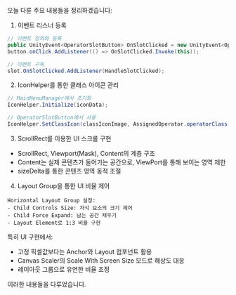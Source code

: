 오늘 다룬 주요 내용들을 정리하겠습니다:

1. 이벤트 리스너 등록
```csharp
// 이벤트 정의와 등록
public UnityEvent<OperatorSlotButton> OnSlotClicked = new UnityEvent<OperatorSlotButton>();
button.onClick.AddListener(() => OnSlotClicked.Invoke(this));

// 이벤트 구독
slot.OnSlotClicked.AddListener(HandleSlotClicked);
```

2. IconHelper를 통한 클래스 아이콘 관리
```csharp
// MainMenuManager에서 초기화
IconHelper.Initialize(iconData);

// OperatorSlotButton에서 사용
IconHelper.SetClassIcon(classIconImage, AssignedOperator.operatorClass);
```

3. ScrollRect를 이용한 UI 스크롤 구현
- ScrollRect, Viewport(Mask), Content의 계층 구조
- Content는 실제 콘텐츠가 들어가는 공간으로, ViewPort를 통해 보이는 영역 제한
- sizeDelta를 통한 콘텐츠 영역 동적 조절

4. Layout Group을 통한 UI 비율 제어
```
Horizontal Layout Group 설정:
- Child Controls Size: 자식 요소의 크기 제어
- Child Force Expand: 남는 공간 채우기
- Layout Element로 1:3 비율 구현
```

특히 UI 구현에서:
- 고정 픽셀값보다는 Anchor와 Layout 컴포넌트 활용
- Canvas Scaler의 Scale With Screen Size 모드로 해상도 대응
- 레이아웃 그룹으로 유연한 비율 조정

이러한 내용들을 다루었습니다.